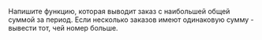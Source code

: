 Напишите функцию, которая выводит заказ с наибольшей общей суммой за период.
Если несколько заказов имеют одинаковую сумму - вывести тот, чей номер больше.